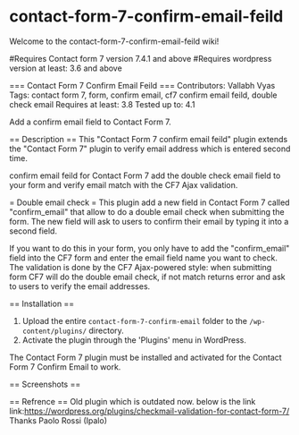 # contact-form-7-confirm-email-feild

Welcome to the contact-form-7-confirm-email-feild wiki!

#Requires Contact form 7 version 7.4.1 and above
#Requires  wordpress version at least: 3.6 and above

=== Contact Form 7 Confirm Email Feild ===
Contributors: Vallabh Vyas
Tags: contact form 7, form, confirm email, cf7 confirm email feild, double check email 
Requires at least: 3.8
Tested up to: 4.1



Add a confirm email field to Contact Form 7.

== Description ==
This "Contact Form 7 confirm email feild" plugin extends the "Contact Form 7" plugin to verify email address which is entered second time.

confirm email feild for Contact Form 7 add the double check email field to your form and verify email match with the CF7 Ajax validation.

= Double email check =
This plugin add a new field in Contact Form 7 called "confirm_email" that allow to do a double email check when submitting the form. The new field will ask to users to confirm their email by typing it into a second field.

If you want to do this in your form, you only have to add the "confirm_email" field into the CF7 form and enter the email field name you want to check. The validation is done by the CF7 Ajax-powered style: when submitting form CF7 will do the double email check, if not match returns error and ask to users to verify the email addresses.

== Installation ==
1. Upload the entire `contact-form-7-confirm-email` folder to the `/wp-content/plugins/` directory.
1. Activate the plugin through the 'Plugins' menu in WordPress.

The Contact Form 7 plugin must be installed and activated for the Contact Form 7 Confirm Email to work. 

== Screenshots ==


== Refrence ==
Old plugin which is outdated now. below is the link
link:https://wordpress.org/plugins/checkmail-validation-for-contact-form-7/
Thanks Paolo Rossi (Ipalo) 
